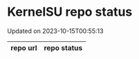 # KernelSU repo status

Updated on 2023-10-15T00:55:13

| repo url | repo status |
| -------- | -------- | 
